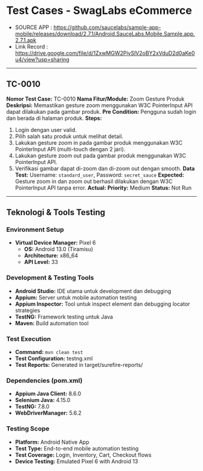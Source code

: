 # Test Cases - SwagLabs eCommerce
* SOURCE APP : https://github.com/saucelabs/sample-app-mobile/releases/download/2.7.1/Android.SauceLabs.Mobile.Sample.app.2.7.1.apk
* Link Record : https://drive.google.com/file/d/1ZxwMGW2PiySlV2oBY2xVduD2d0aKe0u4/view?usp=sharing

---

## TC-0010
**Nomor Test Case:** TC-0010
**Nama Fitur/Module:** Zoom Gesture Produk
**Deskripsi:** Memastikan gesture zoom menggunakan W3C PointerInput API dapat dilakukan pada gambar produk.
**Pre Condition:** Pengguna sudah login dan berada di halaman produk.
**Steps:**
1. Login dengan user valid.
2. Pilih salah satu produk untuk melihat detail.
3. Lakukan gesture zoom in pada gambar produk menggunakan W3C PointerInput API (multi-touch dengan 2 jari).
4. Lakukan gesture zoom out pada gambar produk menggunakan W3C PointerInput API.
5. Verifikasi gambar dapat di-zoom dan di-zoom out dengan smooth.
**Data Test:** Username: `standard_user`, Password: `secret_sauce`
**Expected:** Gesture zoom in dan zoom out berhasil dilakukan dengan W3C PointerInput API tanpa error.
**Actual:**
**Priority:** Medium
**Status:** Not Run

---

## Teknologi & Tools Testing

### Environment Setup
- **Virtual Device Manager:** Pixel 6
  - **OS:** Android 13.0 (Tiramisu)
  - **Architecture:** x86_64
  - **API Level:** 33

### Development & Testing Tools
- **Android Studio:** IDE utama untuk development dan debugging
- **Appium:** Server untuk mobile automation testing
- **Appium Inspector:** Tool untuk inspect element dan debugging locator strategies
- **TestNG:** Framework testing untuk Java
- **Maven:** Build automation tool

### Test Execution
- **Command:** `mvn clean test`
- **Test Configuration:** testng.xml
- **Test Reports:** Generated in target/surefire-reports/

### Dependencies (pom.xml)
- **Appium Java Client:** 8.6.0
- **Selenium Java:** 4.15.0
- **TestNG:** 7.8.0
- **WebDriverManager:** 5.6.2

### Testing Scope
- **Platform:** Android Native App
- **Test Type:** End-to-end mobile automation testing
- **Test Coverage:** Login, Inventory, Cart, Checkout flows
- **Device Testing:** Emulated Pixel 6 with Android 13
